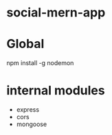 # social-mern-app

# Global

npm install -g nodemon

# internal modules

- express
- cors
- mongoose
